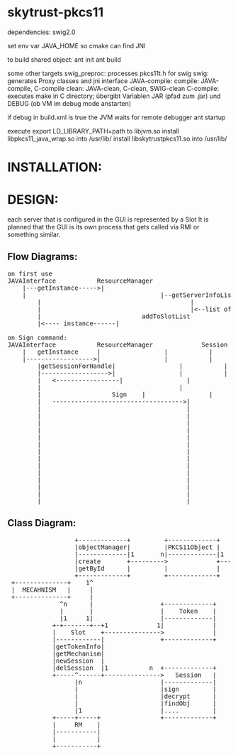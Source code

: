 skytrust-pkcs11
===============

dependencies:
swig2.0

set env var JAVA_HOME so cmake can find JNI

to build shared object: 
ant init
ant build

some other targets
swig_preproc: processes pkcs11t.h for swig
swig: generates Proxy classes and jni interface
JAVA-compile: 
compile: JAVA-compile, C-compile
clean: JAVA-clean, C-clean, SWIG-clean
C-compile: executes make in C directory; übergibt Variablen JAR (pfad zum .jar) und DEBUG (ob VM im debug mode anstarten)

if debug in build.xml is true the JVM waits for remote debugger ant startup

execute export LD_LIBRARY_PATH=path to libjvm.so
install libpkcs11_java_wrap.so into /usr/lib/
install libskytrustpkcs11.so into /usr/lib/


# INSTALLATION:



# DESIGN:
each server that is configured in the GUI is represented by a Slot
It is planned that the GUI is its own process that gets called via RMI or something similar.

## Flow Diagrams:
<pre>
on first use
JAVAInterface			ResourceManager				    		GUI
    |---getInstance----->|											|
    |    								 |--getServerInfoList-->|
		|										 |											|
		|										 |<--list of Servers----|	
		|							addToSlotList
		|<---- instance------|

on Sign command:
JAVAInterface			ResourceManager				Session			Slot			IToken			   Skytrust     	 GUI
    |   getInstance     |                 |           |         |								 |           |
    |------------------>|                 |           |         |								 |           |
		|getSessionForHandle|                 |           |         |                |           |
		|------------------>|                 |           |         |								 |           |						
		|	<-----------------|                 |           |         |								 |           |
		|									  |                 |           |         |								 |           |
		|			    	Sign    |                 |           |         |								 |           |			
		|	----------------------------------->|           |         |								 |           |
		|										|									|-getSlot-->|         |								 |           |
		|										|									|	---------getToken-->|								 |           |
		|										|									|						|					|	   doSign  	   |           |
		|										|									|						|  				|--------------->|           |
		|										|									|						|					|		authRequest  |           |
		|										|									|						|					|<---------------|           |
		|										|									|						|		      |    askForCredentials       |
		|										|									|						|					|--------------------------->|
		|										|									|						|				  |<---------------------------|
		|										|									|						|					|	authResponse   |					 |
		|										|									|						|					|--------------->|					 |
		|										|									|						|					|  Sign Response |					 |
		|										|									|      Signature			|<---------------|					 |
		|										|									|<--------------------|								 |					 |
</pre>



## Class Diagram:

<pre>
                  +-------------+         +-------------+       +---------+
                  |objectManager|         |PKCS11Object |       |ATTRIBUTE|
                  |-------------|1       n|-------------|1     n|---------|
                  |create       +--------->             +------->         |
                  |getById      |         |             |       |         |
                  +-------------+         +-------------+       +---------+
 +--------------+    1^
 |  MECAHNISM   |     |
 +--------------+     |
              ^n      |                  +-------------+
              |       |                  |    Token    |
              |1     1|                  |-------------|
            +-+-------+--+1             1|             |
            |    Slot    +--------------->             |         +---------+
            |------------|               +-------------+         |   GUI   |
            |getTokenInfo|                                       |---------|
            |getMechanism|                                       |         |
            |newSession  |                                       |         |
            |delSession  |1           n  +-------------+         +---------+
            +-----^------+--------------->   Session   |
                  |n                     |-------------|
                  |                      |sign         |
                  |                      |decrypt      |
                  |                      |findObj      |
                  |1                     |....         |
            +-----+-----+                +-------------+
            |     RM    |
            |-----------|
            |           |
            +-----------+
</pre>




